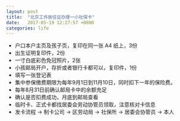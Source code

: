 ```yaml
---
layout: post
title:  "北京工作居住证办理一小社保卡"
date:   2017-05-19 12:27:57 +0800
categories: life
---
```

* 户口本户主页及孩子页，复印在同一张 A4 纸上，3份
* 出生证明复印件，2份
* 一寸白底彩色免冠照片，2张
* 小孩邮局开户，存折或者银行卡都可以，复印件，1份
* 填写一张登记表
* 集中参保缴费期限为每年9月1日到11月10日，同时扣下一年的保险费。
* 每年8月31日前确认邮局卡中的余额充足
* 确认是否扣费成功，月底到邮局查看
* 临时卡、正式卡都找居委会劳动协管员领取，注意核对卡信息
* 发卡流程 -> 制卡公司 -> 区劳动局 -> 社保所 -> 居委会协管员 -> 本人